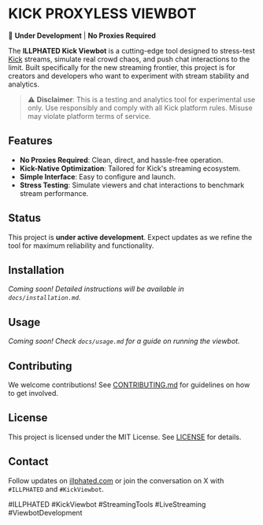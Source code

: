 # KICK PROXYLESS VIEWBOT

🚀 **Under Development** | **No Proxies Required**

The **ILLPHATED Kick Viewbot** is a cutting-edge tool designed to stress-test [Kick](https://kick.com) streams, simulate real crowd chaos, and push chat interactions to the limit. Built specifically for the new streaming frontier, this project is for creators and developers who want to experiment with stream stability and analytics.

> ⚠ **Disclaimer**: This is a testing and analytics tool for experimental use only. Use responsibly and comply with all Kick platform rules. Misuse may violate platform terms of service.

## Features
- **No Proxies Required**: Clean, direct, and hassle-free operation.
- **Kick-Native Optimization**: Tailored for Kick's streaming ecosystem.
- **Simple Interface**: Easy to configure and launch.
- **Stress Testing**: Simulate viewers and chat interactions to benchmark stream performance.

## Status
This project is **under active development**. Expect updates as we refine the tool for maximum reliability and functionality.

## Installation
*Coming soon! Detailed instructions will be available in `docs/installation.md`.*

## Usage
*Coming soon! Check `docs/usage.md` for a guide on running the viewbot.*

## Contributing
We welcome contributions! See [CONTRIBUTING.md](CONTRIBUTING.md) for guidelines on how to get involved.

## License
This project is licensed under the MIT License. See [LICENSE](LICENSE) for details.

## Contact
Follow updates on [illphated.com](https://illphated.com) or join the conversation on X with `#ILLPHATED` and `#KickViewbot`.

#ILLPHATED #KickViewbot #StreamingTools #LiveStreaming #ViewbotDevelopment
